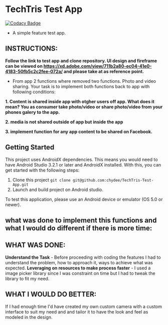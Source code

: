 # TechTris Test App

[![Codacy Badge](https://api.codacy.com/project/badge/Grade/53c257b48c914331bea48553c9f3462d)](https://app.codacy.com/manual/chydee/TechTris-Test-App?utm_source=github.com&utm_medium=referral&utm_content=chydee/TechTris-Test-App&utm_campaign=Badge_Grade_Dashboard)

 - A simple feature test app.

## INSTRUCTIONS:
 
**Follow the link to test app and clone repository.
UI design and fireframe can be viewed on https://xd.adobe.com/view/711b2a80-ec04-41e0-4183-50fb5c2c2fee-072a/
and please take at as reference point.**
 
- From app 2 functions where removed two functions. Photo and video sharing.
Your task is to implement both functions back to app with following conditions:
 
**1. Content is shared inside app with otgher users off app. What does it mean? You as consumer
take photo/video or share photo/video from your phones galery to the app.**
 
**2. media is not shared outside of app but inside the app**
 
**3. implement function for any app content to be shared on Facebook.**

## Getting Started
This project uses AndroidX dependencies. 
This means you would need to have Android Studio 3.2.1 or later and AndroidX installed. With this, you can get started with the following steps:
1. Clone this project `git clone git@github.com:chydee/TechTris-Test-App.git`
2. Launch and build project on Android studio.

To test this application, please use an Android device or emulator (OS 5.0 or newer). 

## what was done to implement this functions and what I would do different if there is more time:
## WHAT WAS DONE:
**Understand the Task** - Before proceeding with coding the features I had to understand the problem, how to approach it, 
  ways to achieve what was expected. 
**Leveraging on resources to make process faster** - I used a image picker library since I was constraint on time but I had to 
  tweak the library to fit my need.
  
## WHAT I WOULD DO BETTER:
 If I had enough time I'd have created my own custom camera with a custom interface to suit my need and and tailor it to have the look and feel as modeled in the design.


